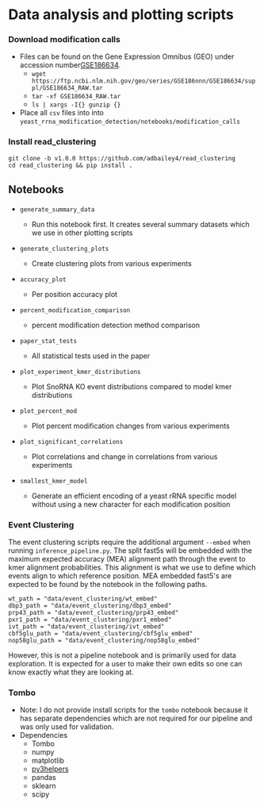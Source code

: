 # Data analysis and plotting scripts

### Download modification calls 
* Files can be found on the Gene Expression Omnibus (GEO) under accession number[GSE186634](https://www.ncbi.nlm.nih.gov/geo/query/acc.cgi?acc=GSE186634). 
  * `wget https://ftp.ncbi.nlm.nih.gov/geo/series/GSE186nnn/GSE186634/suppl/GSE186634_RAW.tar`
  * `tar -xf GSE186634_RAW.tar`
  * `ls | xargs -I{} gunzip {}`
* Place all `csv` files into into `yeast_rrna_modification_detection/notebooks/modification_calls`

### Install read_clustering
```
git clone -b v1.0.0 https://github.com/adbailey4/read_clustering
cd read_clustering && pip install .
```

## Notebooks

* `generate_summary_data`
  * Run this notebook first. It creates several summary datasets which we use in other plotting scripts 

* `generate_clustering_plots`
  * Create clustering plots from various experiments

* `accuracy_plot`
  * Per position accuracy plot

* `percent_modification_comparison`
  * percent modification detection method comparison 

* `paper_stat_tests`
  * All statistical tests used in the paper

* `plot_experiment_kmer_distributions`
  * Plot SnoRNA KO event distributions compared to model kmer distributions

* `plot_percent_mod`
  * Plot percent modification changes from various experiments

* `plot_significant_correlations`
  * Plot correlations and change in correlations from various experiments

* `smallest_kmer_model`
  * Generate an efficient encoding of a yeast rRNA specific model without using a new character for each modification position 


### Event Clustering
The event clustering scripts require the additional argument `--embed` when running `inference_pipeline.py`. The split
fast5s will be embedded with the maximum expected accuracy (MEA) alignment path through the event to kmer alignment
probabilities. This alignment is what we use to define which events align to which reference position. MEA embedded fast5's 
are expected to be found by the notebook in the following paths.  
```
wt_path = "data/event_clustering/wt_embed"
dbp3_path = "data/event_clustering/dbp3_embed"
prp43_path = "data/event_clustering/prp43_embed"
pxr1_path = "data/event_clustering/pxr1_embed"
ivt_path = "data/event_clustering/ivt_embed"
cbf5glu_path = "data/event_clustering/cbf5glu_embed"
nop58glu_path = "data/event_clustering/nop58glu_embed"
```

However, this is not a pipeline notebook and is primarily used for data exploration. It is expected for a user to make 
their own edits so one can know exactly what they are looking at. 

    
### Tombo
* Note: I do not provide install scripts for the `tombo` notebook because 
it has separate dependencies which are not required for our pipeline and was only used for validation. 
* Dependencies
  * Tombo
  * numpy
  * matplotlib
  * [py3helpers](https://github.com/adbailey4/py3helpers)
  * pandas
  * sklearn
  * scipy
  
